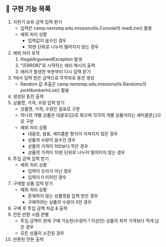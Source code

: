 ## 📝 구현 기능 목록

1. 자판기 보유 금액 입력 받기
    - 입력은 camp.nextstep.edu.missionutils.Console의 readLine() 활용
    - 예외 처리 상황
        - 입력값이 음수인 경우
        - 10원 단위로 나누어 떨어지지 않는 경우
2. 예외 처리 로직
    1.  IllegalArgumentException 발생
    2. "[ERROR]"로 시작하는 에러 메시지 출력
    3. 에러가 발생한 부분부터 다시 입력 받기
3. 1에서 입력 받은 금액으로 무작위로 동전 생성
    - Random 값 추출은 camp.nextstep.edu.missionutils.Randoms의 pickNumberInList() 활용
4. 생성된 동전 출력
5. 상품명, 가격, 수량 입력 받기
    - 상품명, 가격, 수량은 쉼표로 구분
    - 하나의 개별 상품은 대괄호([])로 묶으며 각각의 개별 상품끼리는 세미콜론(;)으로 구분
    - 예외 처리 상황
        - 대괄호, 쉼표, 세미콜론 형식이 지켜지지 않은 경우
        - 상품의 수량이 음수인 경우
        - 상품의 가격이 100보다 작은 경우
        - 상품의 가격이 10원 단위로 나누어 떨어지지 않는 경우
6. 투입 금액 입력 받기
    - 예외 처리 상황
        - 입력이 숫자가 아닌 경우
        - 입력이 0 이하인 경우
7. 구매할 상품 입력 받기
    - 예외 처리 상황
        - 존재하지 않는 상품명을 입력 받은 경우
        - 구매하려는 상품의 수량이 0인 경우
8. 구매 후 투입 금액 차감 & 출력
9. 잔돈 반환 시점 판별
    - 투입 금액이 현재 구매 가능한(수량이 1 이상인) 상품의 최저 가격보다 적게 남은 경우
    - 모든 상품이 소진된 경우
10. 반환된 잔돈 출력